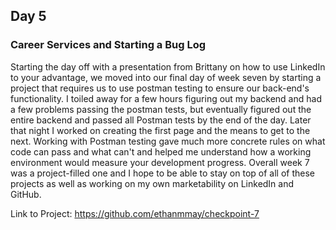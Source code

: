 ## Day 5

### Career Services and Starting a Bug Log

Starting the day off with a presentation from Brittany on how to use LinkedIn to your advantage, we moved into our final day of week seven by starting a project that requires us to use postman testing to ensure our back-end's functionality. I toiled away for a few hours figuring out my backend and had a few problems passing the postman tests, but eventually figured out the entire backend and passed all Postman tests by the end of the day. Later that night I worked on creating the first page and the means to get to the next. Working with Postman testing gave much more concrete rules on what code can pass and what can't and helped me understand how a working environment would measure your development progress. Overall week 7 was a project-filled one and I hope to be able to stay on top of all of these projects as well as working on my own marketability on LinkedIn and GitHub.

Link to Project: https://github.com/ethanmmay/checkpoint-7